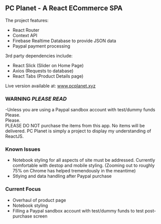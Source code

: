 ## PC Planet - A React ECommerce SPA

The project features: 
- React Router 
- Context API 
- Firebase Realtime Database to provide JSON data 
- Paypal payment processing <br />

3rd party dependencies include: <br />
- React Slick (Slider on Home Page)
- Axios (Requests to database) 
- React Tabs (Product Details page)

Live version available at: www.pcplanet.xyz

### WARNING ***PLEASE READ***

-Unless you are using a Paypal sandbox account with test/dummy funds <br />
Please. <br />
Please. <br />
PLEASE DO NOT purchase the items from this app. No items will be delivered. PC Planet is simply a project to display my understanding of ReactJS.


### Known Issues

- Notebook styling for all aspects of site must be addressed. Currently comfortable with destop and mobile styling. (Zooming out to roughly 75% on Chrome has helped tremendously in the meantime)
- Stlying and data handling after Paypal purchase

### Current Focus

- Overhaul of product page
- Notebook styling
- Filling a Paypal sandbox account with test/dummy funds to test post-purchase screen

